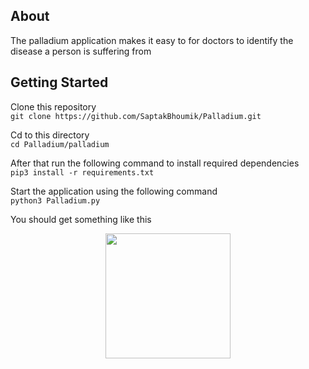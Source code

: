 ## About
The palladium application makes it easy to for doctors to identify the disease a person is suffering from

## Getting Started
Clone this repository<br>
```git clone https://github.com/SaptakBhoumik/Palladium.git```

Cd to this directory<br>
```cd Palladium/palladium```

After that run the following command to install required dependencies<br>
```pip3 install -r requirements.txt```

Start the application using the following command<br>
```python3 Palladium.py```

You should get something like this<br>
<p align="center"><img src="https://raw.githubusercontent.com/SaptakBhoumik/Palladium/master/screenshot/ss.png" width="200px"></p>
